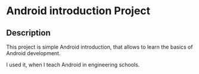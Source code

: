 # Android introduction Project

## Description

This project is simple Android introduction, that allows to learn the basics of Android development.

I used it, when I teach Android in engineering schools.
